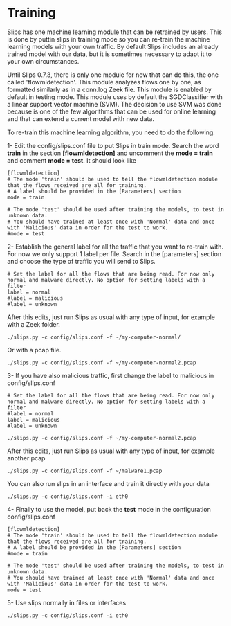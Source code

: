 # Training

Slips has one machine learning module that can be retrained by users. This is done by puttin slips in training mode so you can re-train the machine learning models with your own traffic. By default Slips includes an already trained model with our data, but it is sometimes necessary to adapt it to your own circumstances.

Until Slips 0.7.3, there is only one module for now that can do this, the one called 'flowmldetection'. This module analyzes flows one by one, as formatted similarly as in a conn.log Zeek file. This module is enabled by default in testing mode. This module uses by default the SGDClassifier with a linear support vector machine (SVM). The decision to use SVM was done because is one of the few algorithms that can be used for online learning and that can extend a current model with new data.

To re-train this machine learning algorithm, you need to do the following:

1- Edit the config/slips.conf file to put Slips in train mode. Search the word __train__ in the section __[flowmldetection]__ and uncomment the __mode = train__ and comment __mode = test__. It should look like
    
    [flowmldetection]
    # The mode 'train' should be used to tell the flowmldetection module that the flows received are all for training.
    # A label should be provided in the [Parameters] section
    mode = train
    
    # The mode 'test' should be used after training the models, to test in unknown data.
    # You should have trained at least once with 'Normal' data and once with 'Malicious' data in order for the test to work.
    #mode = test

2- Establish the general label for all the traffic that you want to re-train with. For now we only support 1 label per file. Search in the [parameters] section and choose the type of traffic you will send to Slips.
    
    # Set the label for all the flows that are being read. For now only normal and malware directly. No option for setting labels with a filter
    label = normal
    #label = malicious
    #label = unknown

After this edits, just run Slips as usual with any type of input, for example with a Zeek folder.

    ./slips.py -c config/slips.conf -f ~/my-computer-normal/

Or with a pcap file.

    ./slips.py -c config/slips.conf -f ~/my-computer-normal2.pcap

3- If you have also malicious traffic, first change the label to malicious in config/slips.conf

    # Set the label for all the flows that are being read. For now only normal and malware directly. No option for setting labels with a filter
    #label = normal
    label = malicious
    #label = unknown

    ./slips.py -c config/slips.conf -f ~/my-computer-normal2.pcap

After this edits, just run Slips as usual with any type of input, for example another pcap

    ./slips.py -c config/slips.conf -f ~/malware1.pcap

You can also run slips in an interface and train it directly with your data 

    ./slips.py -c config/slips.conf -i eth0

4- Finally to use the model, put back the __test__ mode in the configuration config/slips.conf
    
    [flowmldetection]
    # The mode 'train' should be used to tell the flowmldetection module that the flows received are all for training.
    # A label should be provided in the [Parameters] section
    #mode = train
    
    # The mode 'test' should be used after training the models, to test in unknown data.
    # You should have trained at least once with 'Normal' data and once with 'Malicious' data in order for the test to work.
    mode = test

5- Use slips normally in files or interfaces

    ./slips.py -c config/slips.conf -i eth0
